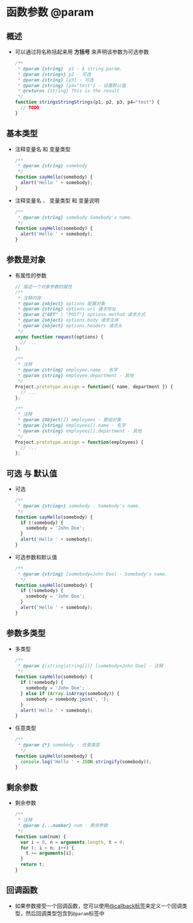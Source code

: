 # 函数参数 @param

## 概述

+ 可以通过将名称括起来用 **方括号** 来声明该参数为可选参数

  ```js
  /**
   * @param {string}  p1 - A string param.
   * @param {string=} p2 - 可选
   * @param {string} [p3] - 可选
   * @param {string} [p4="test"] - 设置默认值
   * @returns {string} This is the result
   */
  function stringsStringStrings(p1, p2, p3, p4="test") {
    // TODO
  }
  ```

## 基本类型

+ 注释变量名 和 变量类型

  ```js
  /**
   * @param {string} somebody
   */
  function sayHello(somebody) {
    alert('Hello ' + somebody);
  }
  ```

+ 注释变量名 、 变量类型 和 变量说明

  ```js
  /**
   * @param {string} somebody Somebody's name.
   */
  function sayHello(somebody) {
    alert('Hello ' + somebody);
  }
  ```

## 参数是对象

+ 有属性的参数

  ```js
  // 描述一个对象参数的属性
  /**
   * 注释内容
   * @param {object} options 配置对象
   * @param {string} options.url 请求地址
   * @param {"GET" | "POST"} options.method 请求方式
   * @param {object} options.body 请求主体
   * @param {object} options.headers 请求头
   */
  async function request(options) {
    // ...
  };

  ```

  ```js
  /**
   * 注释
   * @param {string} employee.name - 名字
   * @param {string} employee.department - 其他
   */
  Project.prototype.assign = function({ name, department }) {
    // ...
  };
  ```

  ```js
  /**
   * 注释
   * @param {Object[]} employees - 数组对象
   * @param {string} employees[].name - 名字
   * @param {string} employees[].department - 其他
   */
  Project.prototype.assign = function(employees) {
    // ...
  };
  ```

## 可选 与 默认值

+ 可选

  ```js
  /**
   * @param {string=} somebody - Somebody's name.
   */
  function sayHello(somebody) {
    if (!somebody) {
      somebody = 'John Doe';
    }
    alert('Hello ' + somebody);
  }
  ```

+ 可选参数和默认值

  ```js
  /**
   * @param {string} [somebody=John Doe] - Somebody's name.
    */
  function sayHello(somebody) {
    if (!somebody) {
      somebody = 'John Doe';
    }
    alert('Hello ' + somebody);
  }
  ```

## 参数多类型

+ 多类型

  ```js
  /**
   * @param {(string|string[])} [somebody=John Doe] - 注释
   */
  function sayHello(somebody) {
    if (!somebody) {
      somebody = 'John Doe';
    } else if (Array.isArray(somebody)) {
      somebody = somebody.join(', ');
    }
    alert('Hello ' + somebody);
  }
  ```

+ 任意类型

  ```js
  /**
   * @param {*} somebody - 任意类型
    */
  function sayHello(somebody) {
    console.log('Hello ' + JSON.stringify(somebody));
  }
  ```

## 剩余参数

+ 剩余参数

  ```js
  /**
   * 注释
   * @param {...number} num - 剩余参数
   */
  function sum(num) {
    var i = 0, n = arguments.length, t = 0;
    for (; i < n; i++) {
      t += arguments[i];
    }
    return t;
  }
  ```

## 回调函数

+ 如果参数接受一个回调函数，您可以使用[@callback](https://jsdoc.zcopy.site/tags-callback.html "@callback")[标签](https://jsdoc.zcopy.site/tags-callback.html "标签")来定义一个回调类型，然后回调类型包含到`@param`标签中
